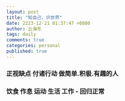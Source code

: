 ```yaml
---
layout: post
title: "知自己，识世界"
date: 2223-12-21 01:37:47 +0800
author: 丘海东 
tags: daily
comments: true
categories: personal
published: true
---
```

### 正视缺点  付诸行动  做简单.积极.有趣的人
### 饮食 作息 运动 生活 工作 - 回归正常

